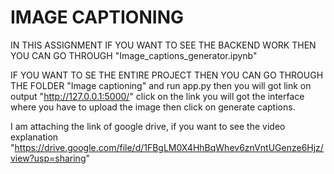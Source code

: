 # IMAGE CAPTIONING

IN THIS ASSIGNMENT IF YOU WANT TO SEE THE BACKEND WORK THEN YOU CAN GO THROUGH "Image_captions_generator.ipynb"

IF YOU WANT TO SE THE ENTIRE PROJECT THEN YOU CAN GO THROUGH THE FOLDER "Image captioning" and run app.py then you will got link on output "http://127.0.0.1:5000/" click on the link you will got the interface where you have to upload the image then click on generate captions.

I am attaching the link of google drive, if you want to see the video explanation "https://drive.google.com/file/d/1FBgLM0X4HhBqWhev6znVntUGenze6Hjz/view?usp=sharing"
